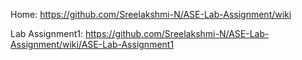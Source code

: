 Home: https://github.com/Sreelakshmi-N/ASE-Lab-Assignment/wiki

Lab Assignment1: https://github.com/Sreelakshmi-N/ASE-Lab-Assignment/wiki/ASE-Lab-Assignment1
